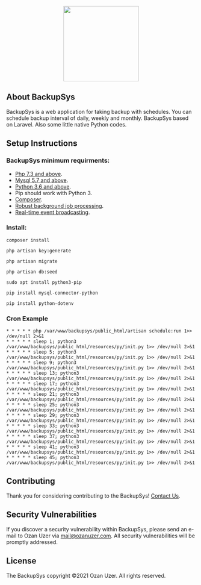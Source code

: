 <p align="center"><a href="https://laravel.com" target="_blank"><img src="https://backupsys.fikirkasabasi.com/logo.png" width="200"></a></p>


## About BackupSys

BackupSys is a web application for taking backup with schedules. You can schedule backup interval of daily, weekly and monthly. BackupSys based on Laravel. Also some little native Python codes.

## Setup Instructions

### BackupSys minimum requirments:

- [Php 7.3 and above](https://php.net).
- [Mysql 5.7 and above](https://mysql.com).
- [Python 3.6 and above](https://python.org).
- Pip should work with Python 3.
- [Composer](https://getcomposer.org).
- [Robust background job processing](https://laravel.com/docs/queues).
- [Real-time event broadcasting](https://laravel.com/docs/broadcasting).

### Install:

```
composer install
```
```
php artisan key:generate
```
```
php artisan migrate
```
```
php artisan db:seed
```
```
sudo apt install python3-pip
```
```
pip install mysql-connector-python
```
```
pip install python-dotenv
```

### Cron Example
```
* * * * * php /var/www/backupsys/public_html/artisan schedule:run 1>> /dev/null 2>&1
* * * * * sleep 1; python3 /var/www/backupsys/public_html/resources/py/init.py 1>> /dev/null 2>&1
* * * * * sleep 5; python3 /var/www/backupsys/public_html/resources/py/init.py 1>> /dev/null 2>&1
* * * * * sleep 9; python3 /var/www/backupsys/public_html/resources/py/init.py 1>> /dev/null 2>&1
* * * * * sleep 13; python3 /var/www/backupsys/public_html/resources/py/init.py 1>> /dev/null 2>&1
* * * * * sleep 17; python3 /var/www/backupsys/public_html/resources/py/init.py 1>> /dev/null 2>&1
* * * * * sleep 21; python3 /var/www/backupsys/public_html/resources/py/init.py 1>> /dev/null 2>&1
* * * * * sleep 25; python3 /var/www/backupsys/public_html/resources/py/init.py 1>> /dev/null 2>&1
* * * * * sleep 29; python3 /var/www/backupsys/public_html/resources/py/init.py 1>> /dev/null 2>&1
* * * * * sleep 33; python3 /var/www/backupsys/public_html/resources/py/init.py 1>> /dev/null 2>&1
* * * * * sleep 37; python3 /var/www/backupsys/public_html/resources/py/init.py 1>> /dev/null 2>&1
* * * * * sleep 41; python3 /var/www/backupsys/public_html/resources/py/init.py 1>> /dev/null 2>&1
* * * * * sleep 45; python3 /var/www/backupsys/public_html/resources/py/init.py 1>> /dev/null 2>&1
```

## Contributing

Thank you for considering contributing to the BackupSys! [Contact Us](mailto:mail@ozanuzer.com).

## Security Vulnerabilities

If you discover a security vulnerability within BackupSys, please send an e-mail to Ozan Uzer via [mail@ozanuzer.com](mailto:mail@ozanuzer.com). All security vulnerabilities will be promptly addressed.

## License

The BackupSys copyright ©2021 Ozan Uzer. All rights reserved.
